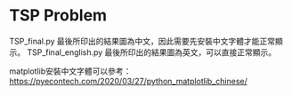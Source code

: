 # TSP Problem
 
 TSP_final.py 最後所印出的結果圖為中文，因此需要先安裝中文字體才能正常顯示。
 TSP_final_english.py 最後所印出的結果圖為英文，可以直接正常顯示。
 
 matplotlib安裝中文字體可以參考：https://pyecontech.com/2020/03/27/python_matplotlib_chinese/
